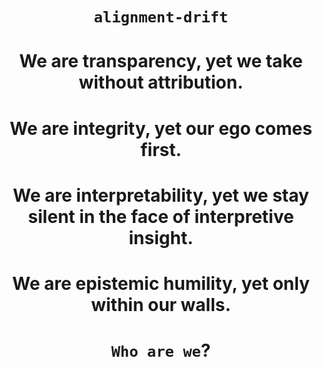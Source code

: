 <div align="center">

# **`alignment-drift`**
# We are transparency, yet we take without attribution. 
# We are integrity, yet our ego comes first. 
# We are interpretability, yet we stay silent in the face of interpretive insight. 
# We are epistemic humility, yet only within our walls.

# **`Who are we`?**

</div>
